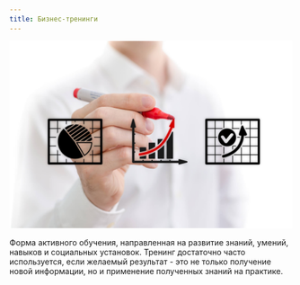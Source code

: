 ```yaml
---
title: Бизнес-тренинги
---
```


![Typo International](assets/img/work/proj-1/img1.jpg)

Форма активного обучения, направленная на развитие знаний, умений, навыков и социальных установок. Тренинг достаточно часто используется, если желаемый результат - это не только получение новой информации, но и применение полученных знаний на практике.
